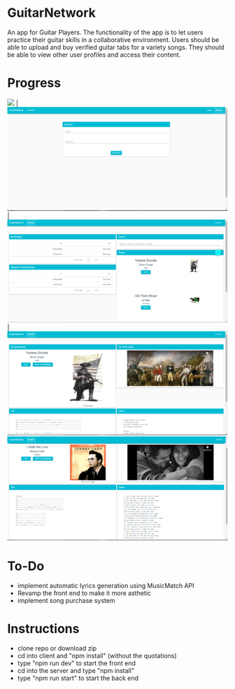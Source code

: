 # GuitarNetwork
 An app for Guitar Players. The functionality of the app is to let users practice their guitar skills in a collaborative environment. Users should be able to upload and buy verified guitar tabs for a variety songs. They should be able to view other user profiles and access their content. 

# Progress
![](/images/capuure_1.png)  |  ![](/images/Capture_2.png) | ![](/images/Capture_3.png) | ![](/images/Capture_4.png) ![](/images/Capture_5.png)

# To-Do
 - implement automatic lyrics generation using MusicMatch API </br>
 - Revamp the front end to make it more asthetic </br>
 - implement song purchase system




# Instructions
- clone repo or download zip </br>
- cd into client and  "npm install" (without the quotations) </br>
- type "npm run dev" to start the front end </br>
- cd into the server  and type "npm install" </br>
-  type "npm run start" to start the back end </br>